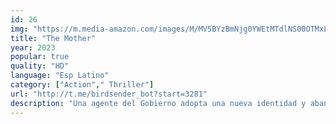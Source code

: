 ```yaml
---
id: 26
img: "https://m.media-amazon.com/images/M/MV5BYzBmNjg0YWEtMTdlNS00OTMxLWI0MDAtODgzNmEyMWEyY2YxXkEyXkFqcGc@._V1_SX300.jpg"
title: "The Mother"
year: 2023
popular: true
quality: "HD"
language: "Esp Latino"
category: ["Action"," Thriller"]
url: "http://t.me/birdsender_bot?start=3281"
description: "Una agente del Gobierno adopta una nueva identidad y abandona a su hija recién nacida para protegerla de sus enemigos. Años más tarde, unos criminales secuestran a la chica, lo que obliga a la madre a abandonar el anonimato para salvarla."
---
```

